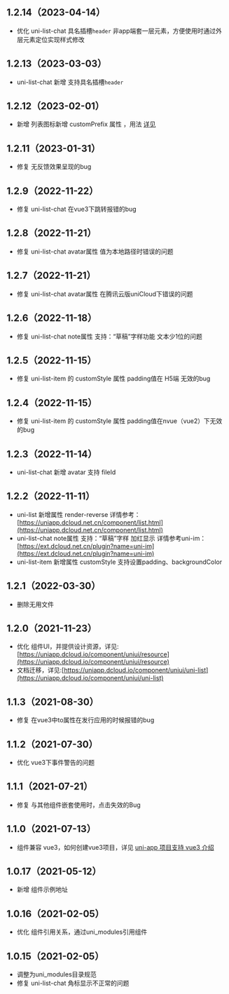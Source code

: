 ## 1.2.14（2023-04-14）

- 优化 uni-list-chat 具名插槽`header` 非app端套一层元素，方便使用时通过外层元素定位实现样式修改

## 1.2.13（2023-03-03）

- uni-list-chat 新增 支持具名插槽`header`

## 1.2.12（2023-02-01）

- 新增 列表图标新增 customPrefix 属性
  ，用法 [详见](https://uniapp.dcloud.net.cn/component/uniui/uni-icons.html#icons-props)

## 1.2.11（2023-01-31）

- 修复 无反馈效果呈现的bug

## 1.2.9（2022-11-22）

- 修复 uni-list-chat 在vue3下跳转报错的bug

## 1.2.8（2022-11-21）

- 修复 uni-list-chat avatar属性 值为本地路径时错误的问题

## 1.2.7（2022-11-21）

- 修复 uni-list-chat avatar属性 在腾讯云版uniCloud下错误的问题

## 1.2.6（2022-11-18）

- 修复 uni-list-chat note属性 支持：“草稿”字样功能 文本少1位的问题

## 1.2.5（2022-11-15）

- 修复 uni-list-item 的 customStyle 属性 padding值在 H5端 无效的bug

## 1.2.4（2022-11-15）

- 修复 uni-list-item 的 customStyle 属性 padding值在nvue（vue2）下无效的bug

## 1.2.3（2022-11-14）

- uni-list-chat 新增 avatar 支持 fileId

## 1.2.2（2022-11-11）

- uni-list 新增属性 render-reverse
  详情参考：[https://uniapp.dcloud.net.cn/component/list.html](https://uniapp.dcloud.net.cn/component/list.html)
- uni-list-chat note属性 支持：“草稿”字样 加红显示
  详情参考uni-im：[https://ext.dcloud.net.cn/plugin?name=uni-im](https://ext.dcloud.net.cn/plugin?name=uni-im)
- uni-list-item 新增属性 customStyle 支持设置padding、backgroundColor

## 1.2.1（2022-03-30）

- 删除无用文件

## 1.2.0（2021-11-23）

- 优化
  组件UI，并提供设计资源，详见:[https://uniapp.dcloud.io/component/uniui/resource](https://uniapp.dcloud.io/component/uniui/resource)
- 文档迁移，详见:[https://uniapp.dcloud.io/component/uniui/uni-list](https://uniapp.dcloud.io/component/uniui/uni-list)

## 1.1.3（2021-08-30）

- 修复 在vue3中to属性在发行应用的时候报错的bug

## 1.1.2（2021-07-30）

- 优化 vue3下事件警告的问题

## 1.1.1（2021-07-21）

- 修复 与其他组件嵌套使用时，点击失效的Bug

## 1.1.0（2021-07-13）

- 组件兼容 vue3，如何创建vue3项目，详见 [uni-app 项目支持 vue3 介绍](https://ask.dcloud.net.cn/article/37834)

## 1.0.17（2021-05-12）

- 新增 组件示例地址

## 1.0.16（2021-02-05）

- 优化 组件引用关系，通过uni_modules引用组件

## 1.0.15（2021-02-05）

- 调整为uni_modules目录规范
- 修复 uni-list-chat 角标显示不正常的问题
